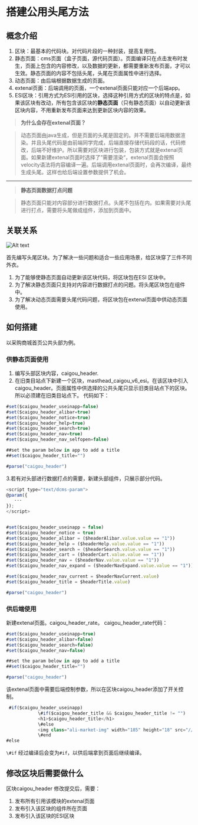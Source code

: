 # 搭建公用头尾方法
## 概念介绍
1.  区块：最基本的代码块。对代码片段的一种封装，提高复用性。
2.  静态页面：cms页面（盒子页面，源代码页面）。页面编译只在点击发布时发生，页面上包含的内容修改，以及数据的更新，都需要重新发布页面，才可以生效。静态页面的内容不包括头尾，头尾在页面属性中进行选择。
3.  动态页面：由后端根据数据生成的页面。
4.   extenal页面：后端调用的页面，一个extenal页面只能对应一个后端app。
5.  ESI区块：引用方式为ESI引用的区块，选择这种引用方式的区块的特点是，如果该区块有改动，所有包含该区块的**静态页面**（只有静态页面）以自动更新该区块内容，不用重新发布页面来达到更新区块内容的效果。



> **为什么会存在extenal页面？**

> 动态页面由java生成，但是页面的头尾是固定的。并不需要后端用数据渲染。并且头尾代码是由前端同学完成，后端直接存储代码段的话，代码修改，后端不好维护。所以需要对区块进行包装，包装方式就是extenal页面。如果新建extenal页面时选择了”需要渲染“，extenal页面会按照velocity语法将内容编译一遍。后端调用extenal页面时，会再次编译，最终生成头尾。这样也给后端设置参数提供了机会。

------------


> **静态页面数据打点问题**

>静态页面只能对内容部分进行数据打点。头尾不包括在内。如果需要对头尾进行打点，需要将头尾做成组件，添加到页面中。

## 关联关系
![Alt text](../../images/tool_3_related.jpg)


首先编写头尾区块。为了解决一些问题和适合一些应用场景，给区块穿了三件不同外衣。
1.  为了能够使静态页面自动更新该区块代码，将区块包在ESI 区块中。
2.  为了解决静态页面只支持对内容进行数据打点的问题。将头尾区块包在组件中。
3.  为了解决动态页面需要头尾代码问题，将区块包在extenal页面中供动态页面使用。

## 如何搭建
以采购商城首页公共头部为例。
### 供静态页面使用
1.  编写头部区块内容，caigou_header.
2.  在旧类目站点下新建一个区块，masthead_caigou_v6_esi。在该区块中引入caigou_header。页面属性中供选择的公共头尾只显示旧类目站点下的区块。所以必须建在旧类目站点下。
代码如下：

```javascript
#set($caigou_header_useinapp=false)
#set($caigou_header_alibar=true)
#set($caigou_header_notice=true)
#set($caigou_header_help=true)
#set($caigou_header_search=true)
#set($caigou_header_nav=true)
#set($caigou_header_nav_selfopen=false)

##set the param below in app to add a title
##set($caigou_header_title="")

#parse("caigou_header")

```
3.若有对头部进行数据打点的需要，新建头部组件，只展示部分代码。

```javascript
<script type="text/dcms-param">
@param({
   ···
});
</script>


#set($caigou_header_useinapp = false)
#set($caigou_header_notice = true)
#set($caigou_header_alibar = ($headerAlibar.value.value == "1"))
#set($caigou_header_help = ($headerHelp.value.value == "1"))
#set($caigou_header_search = ($headerSearch.value.value == "1"))
#set($caigou_header_cart = ($headerCart.value.value == "1"))
#set($caigou_header_nav = ($headerNav.value.value == "1"))
#set($caigou_header_nav_expand = ($headerNavExpand.value.value == "1"))

#set($caigou_header_nav_current = $headerNavCurrent.value)
#set($caigou_header_title = $headerTitle.value)

#parse("caigou_header")
```

### 供后端使用
新建extenal页面。caigou_header_rate。
caigou_header_rate代码：

```javascript
#set($caigou_header_useinapp=true)
#set($caigou_header_alibar=false)
#set($caigou_header_search=false)
#set($caigou_header_nav=false)

##set the param below in app to add a title
##set($caigou_header_title="")

#parse("caigou_header")

```

该extenal页面中需要后端控制参数，所以在区块caigou_header添加了开关控制。

```javascript
 #if($caigou_header_useinapp)
            \#if($caigou_header_title && $caigou_header_title != "")
            <h1>$caigou_header_title</h1>
            \#else
            <img class="ali-market-img" width="185" height="18" src="//cbu01.alicdn.com/cms/upload/2015/513/083/2380315_1173562213.png" />
            \#end
#else
```

`\#if` 经过编译后会变为`#if`，以供后端拿到页面后继续编译。

## 修改区块后需要做什么

区块caigou_header 修改提交后，需要：
1. 发布所有引用该模块的extenal页面
2. 发布引入该区块的组件所在页面
3. 发布引入该区块的ESI区块